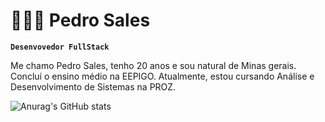 # 👨🏾‍💻 Pedro Sales 


**`Desenvovedor FullStack`**


Me chamo Pedro Sales, tenho 20 anos e sou natural de Minas gerais. Concluí o ensino médio na EEPIGO. Atualmente, estou cursando Análise e Desenvolvimento de Sistemas na PROZ.  


![Anurag's GitHub stats](https://github-readme-stats.vercel.app/api?username=Pedro-Salles-spm&show_icons=true&theme=dark&include_allcommits=true&locale=pt-br)
